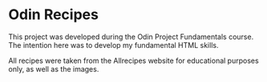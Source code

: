 # Odin Recipes
This project was developed during the Odin Project Fundamentals course. The intention here was to develop my fundamental HTML skills.

All recipes were taken from the Allrecipes website for educational purposes only, as well as the images.